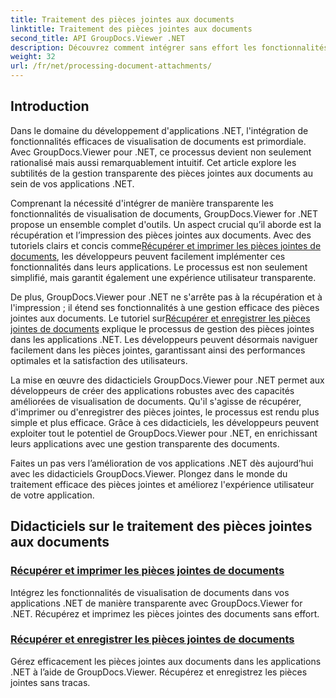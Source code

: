 ```yaml
---
title: Traitement des pièces jointes aux documents
linktitle: Traitement des pièces jointes aux documents
second_title: API GroupDocs.Viewer .NET
description: Découvrez comment intégrer sans effort les fonctionnalités de visualisation de documents dans vos applications .NET à l'aide de GroupDocs.Viewer. Gérez efficacement les pièces jointes des documents.
weight: 32
url: /fr/net/processing-document-attachments/
--- 
```

## Introduction

Dans le domaine du développement d'applications .NET, l'intégration de fonctionnalités efficaces de visualisation de documents est primordiale. Avec GroupDocs.Viewer pour .NET, ce processus devient non seulement rationalisé mais aussi remarquablement intuitif. Cet article explore les subtilités de la gestion transparente des pièces jointes aux documents au sein de vos applications .NET.

 Comprenant la nécessité d'intégrer de manière transparente les fonctionnalités de visualisation de documents, GroupDocs.Viewer for .NET propose un ensemble complet d'outils. Un aspect crucial qu’il aborde est la récupération et l’impression des pièces jointes aux documents. Avec des tutoriels clairs et concis comme[Récupérer et imprimer les pièces jointes de documents](./retrieve-and-print-attachments/), les développeurs peuvent facilement implémenter ces fonctionnalités dans leurs applications. Le processus est non seulement simplifié, mais garantit également une expérience utilisateur transparente.

De plus, GroupDocs.Viewer pour .NET ne s'arrête pas à la récupération et à l'impression ; il étend ses fonctionnalités à une gestion efficace des pièces jointes aux documents. Le tutoriel sur[Récupérer et enregistrer les pièces jointes de documents](./retrieve-and-save-attachments/) explique le processus de gestion des pièces jointes dans les applications .NET. Les développeurs peuvent désormais naviguer facilement dans les pièces jointes, garantissant ainsi des performances optimales et la satisfaction des utilisateurs.

La mise en œuvre des didacticiels GroupDocs.Viewer pour .NET permet aux développeurs de créer des applications robustes avec des capacités améliorées de visualisation de documents. Qu'il s'agisse de récupérer, d'imprimer ou d'enregistrer des pièces jointes, le processus est rendu plus simple et plus efficace. Grâce à ces didacticiels, les développeurs peuvent exploiter tout le potentiel de GroupDocs.Viewer pour .NET, en enrichissant leurs applications avec une gestion transparente des documents.

Faites un pas vers l’amélioration de vos applications .NET dès aujourd’hui avec les didacticiels GroupDocs.Viewer. Plongez dans le monde du traitement efficace des pièces jointes et améliorez l'expérience utilisateur de votre application.

## Didacticiels sur le traitement des pièces jointes aux documents
### [Récupérer et imprimer les pièces jointes de documents](./retrieve-and-print-attachments/)
Intégrez les fonctionnalités de visualisation de documents dans vos applications .NET de manière transparente avec GroupDocs.Viewer for .NET. Récupérez et imprimez les pièces jointes des documents sans effort.
### [Récupérer et enregistrer les pièces jointes de documents](./retrieve-and-save-attachments/)
Gérez efficacement les pièces jointes aux documents dans les applications .NET à l’aide de GroupDocs.Viewer. Récupérez et enregistrez les pièces jointes sans tracas.